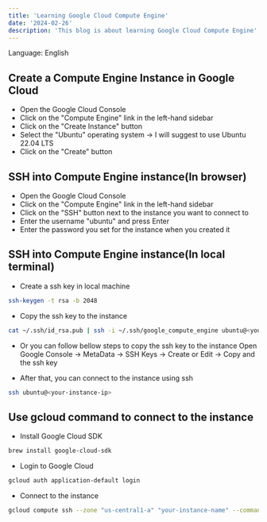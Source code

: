 ```yaml
---
title: 'Learning Google Cloud Compute Engine'
date: '2024-02-26'
description: 'This blog is about learning Google Cloud Compute Engine'
---
```


Language: English

## Create a Compute Engine Instance in Google Cloud

- Open the Google Cloud Console
- Click on the "Compute Engine" link in the left-hand sidebar
- Click on the "Create Instance" button
- Select the "Ubuntu" operating system -> I will suggest to use Ubuntu 22.04 LTS
- Click on the "Create" button

## SSH into Compute Engine instance(In browser)

- Open the Google Cloud Console
- Click on the "Compute Engine" link in the left-hand sidebar
- Click on the "SSH" button next to the instance you want to connect to
- Enter the username "ubuntu" and press Enter
- Enter the password you set for the instance when you created it

## SSH into Compute Engine instance(In local terminal)

- Create a ssh key in local machine

```bash
ssh-keygen -t rsa -b 2048
```

- Copy the ssh key to the instance

```bash
cat ~/.ssh/id_rsa.pub | ssh -i ~/.ssh/google_compute_engine ubuntu@<your-instance-ip> "cat >> ~/.ssh/authorized_keys"
```

- Or you can follow bellow steps to copy the ssh key to the instance
Open Google Console → MetaData → SSH Keys → Create or Edit → Copy and the ssh key 

- After that, you can connect to the instance using ssh

```bash
ssh ubuntu@<your-instance-ip>
```

## Use gcloud command to connect to the instance

- Install Google Cloud SDK

```bash
brew install google-cloud-sdk
```

- Login to Google Cloud

```bash
gcloud auth application-default login
```

- Connect to the instance

```bash
gcloud compute ssh --zone "us-central1-a" "your-instance-name" --command "ls -l"
```



